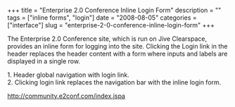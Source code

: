 +++
title = "Enterprise 2.0 Conference Inline Login Form"
description = ""
tags = ["inline forms", "login"]
date = "2008-08-05"
categories = ["interface"]
slug = "enterprise-2-0-conference-inline-login-form"
+++


<p>The Enterprise 2.0 Conference site, which is run on Jive Clearspace, provides an inline form for logging into the site. Clicking the Login link in the header replaces the header content with a form where inputs and labels are displayed in a single row.</p>
<div id="screens-full" class="clear"><div class="caption">1. Header global navigation with login link.</div><div class="fullimg clear"><a href="http://media.konigi.com/interface/e20-login-1.png" class="group" rel="group" title="1. Header global navigation with login link."><img src="http://media.konigi.com/interface/e20-login-1.png" alt="" class="img-responsive"></a></div></div><div id="screens-full" class="clear"><div class="caption">2. Clicking login link replaces the navigation bar with the inline login form.</div><div class="fullimg clear"><a href="http://media.konigi.com/interface/e20-login-2.png" class="group" rel="group" title="2. Clicking login link replaces the navigation bar with the inline login form."><img src="http://media.konigi.com/interface/e20-login-2.png" alt="" class="img-responsive"></a></div></div>        
<p><a href="http://community.e2conf.com/index.jspa">http://community.e2conf.com/index.jspa</a></p>

